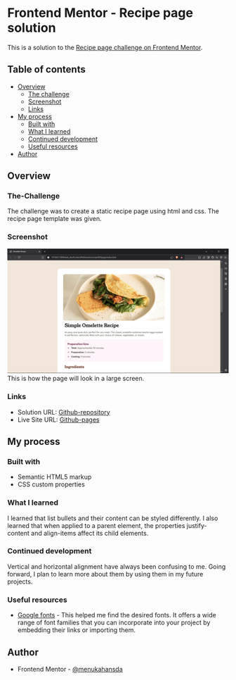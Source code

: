 # Frontend Mentor - Recipe page solution

This is a solution to the [Recipe page challenge on Frontend Mentor](https://www.frontendmentor.io/challenges/recipe-page-KiTsR8QQKm).  

## Table of contents

- [Overview](#overview)
  - [The challenge](#the-challenge)
  - [Screenshot](#screenshot)
  - [Links](#links)
- [My process](#my-process)
  - [Built with](#built-with)
  - [What I learned](#what-i-learned)
  - [Continued development](#continued-development)
  - [Useful resources](#useful-resources)
- [Author](#author)

## Overview

### The-Challenge
The challenge was to create a static recipe page using html and css. The recipe page template was given.

### Screenshot

![](./Screenshot-laptop.png)
This is how the page will look in a large screen.
### Links

- Solution URL: [Github-repository](https://github.com/menukahansda/Omelette-Recipe)
- Live Site URL: [Github-pages](https://your-live-site-url.com)

## My process

### Built with

- Semantic HTML5 markup
- CSS custom properties

### What I learned

I learned that list bullets and their content can be styled differently. I also learned that when applied to a parent element, the properties justify-content and align-items affect its child elements.

### Continued development

Vertical and horizontal alignment have always been confusing to me. Going forward, I plan to learn more about them by using them in my future projects.

### Useful resources

- [Google fonts](https://www.example.com) - This helped me find the desired fonts. It offers a wide range of font families that you can incorporate into your project by embedding their links or importing them.


## Author
- Frontend Mentor - [@menukahansda](https://www.frontendmentor.io/profile/menukahansda)


